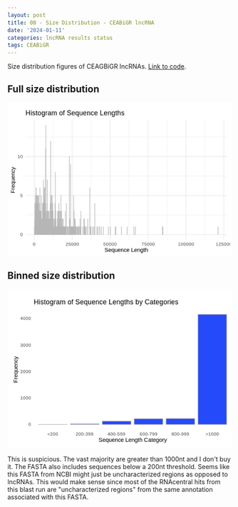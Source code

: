 ```yaml
---
layout: post
title: 00 - Size Distribution - CEABiGR lncRNA
date: '2024-01-11'
categories: lncRNA results status
tags: CEABiGR
---
```


Size distribution figures of CEAGBiGR lncRNAs. [Link to code](https://github.com/zbengt/oyster-lnc/blob/main/code/09-size-distribution-and-location.Rmd).

## Full size distribution

![image](https://github.com/zbengt/zbengt.github.io/blob/master/assets/img/oyster-lnc/CEABiGR_full_size_distribution.png?raw=true)

## Binned size distribution

![image](https://github.com/zbengt/zbengt.github.io/blob/master/assets/img/oyster-lnc/CEABiGR_binned_size%20distribution.png?raw=true)

This is suspicious. The vast majority are greater than 1000nt and I don't buy it. The FASTA also includes sequences below a 200nt threshold. Seems like this FASTA from NCBI might just be  uncharacterized regions as opposed to lncRNAs. This would make sense since most of the RNAcentral hits from this blast run are "uncharacterized regions" from the same annotation associated with this FASTA.





